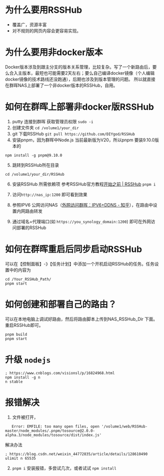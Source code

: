 
# 为什么要用RSSHub
- 覆盖广，资源丰富
- 对不规则的网页内容会更容易实现。
# 为什么要用非docker版本
Docker版本涉及到跟主分支的版本关系管理，比较复杂。写了一个新路由后，要么合入主版本，最短也可能需要2天左右；要么自己编译docker镜像（个人编辑docker镜像的技术路线还没跑通），后期也涉及到版本管理的问题。
所以就直接在群晖NAS上部署了一个非docker版本的RSSHub，自用。
# 如何在群晖上部署非docker版RSSHub
1.  putty 连接到群晖
获取管理员权限
`sudo -i`
2. 创建文件夹
`cd /volume1/your_dir`
3. git 下载RSSHub
`git pull https://github.com/DIYgod/RSSHub`
4. 安装pnpm，因为群晖中Node.js 当前最新版为V20，所以pnpm 要装9.10.0版本的  
```
npm install -g pnpm@9.10.0
```
5. 跳转到RSSHub所在目录
```
cd /volume1/your_dir/RSSHub
```
6. 安装RSSHub 所需依赖项
   参考RSSHub官方教程[开始之前 | RSSHub](https://docs.rsshub.app/zh/joinus/new-rss/before-start) 
```pnpm i```


7. 访问`http://nas_ip:1200` 即可看到效果    
8. 参照IPV6 公网访问NAS（[外网访问群晖：IPV6+DDNS - 知乎](https://zhuanlan.zhihu.com/p/717555214)），在路由中设置内网路由转发  
9. 通过域名+代理端口(如 `https://you_synology_domain:1200`) 即可在外网访问部署的RSSHub
# 如何在群晖重启后同步启动RSSHub
可以在【控制面板】-》【任务计划】中添加一个开机启动RSSHub的任务。任务设置中的内容为
```
cd /Your_RSSHub_Path/
pnpm start
```

# 如何创建和部署自己的路由？
可以在本地电脑上调试好路由，然后将路由脚本上传到NAS_RSSHub_Dir 下面。重启RSSHub即可。
```
pnpm build
pnpm start
```
# 升级 `nodejs`
```
; https://www.cnblogs.com/visionsl/p/16824968.html
npm install -g n
n stable
```
# 报错解决
1. 文件被打开，
```
   Error: EMFILE: too many open files, open '/volume1/web/RSSHub-master/node_modules/.pnpm/tosource@2.0.0-alpha.3/node_modules/tosource/dist/index.js'
```
解决办法

```
; https://blog.csdn.net/weixin_44772835/article/details/128610490
ulimit n 65535
```
2. `pnpm i` 安装报错，多尝试几次，或者试试 `npm install`


